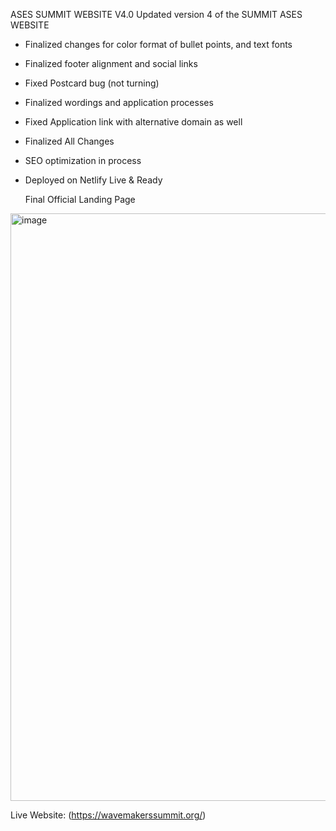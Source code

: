 ASES SUMMIT WEBSITE V4.0
Updated version 4 of the SUMMIT ASES WEBSITE

- Finalized changes for color format of bullet points, and text fonts
- Finalized footer alignment and social links
- Fixed Postcard bug (not turning)
- Finalized wordings and application processes
- Fixed Application link with alternative domain as well
- Finalized All Changes
- SEO optimization in process
- Deployed on Netlify Live & Ready
  
  Final Official Landing Page 
<img width="1906" height="940" alt="image" src="https://github.com/user-attachments/assets/618e25c9-580b-4bbb-86e0-6017fc424177" />

Live Website: (https://wavemakerssummit.org/)
  
  
